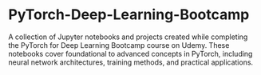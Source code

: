 # PyTorch-Deep-Learning-Bootcamp
A collection of Jupyter notebooks and projects created while completing the PyTorch for Deep Learning Bootcamp course on Udemy. These notebooks cover foundational to advanced concepts in PyTorch, including neural network architectures, training methods, and practical applications.
